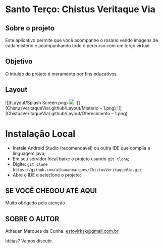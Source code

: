 #  Santo Terço: Chistus Veritaque Via

## Sobre o projeto

Este aplicativo permite que você acompanhe o rosário vendo imagens de cada mistério e acompanhando todo o percurso com um terço virtual.

## Objetivo

O intuído do projeto é meramente por fins educativos.

## Layout

![](Layout/Splash Screen.png) ![](ChistusVeritaqueVia/.github/Layout/Terço.png.png) 
![](ChistusVeritaqueVia/.github/Layout/Misterio – 1.png) ![](ChistusVeritaqueVia/.github/Layout/Oferecimento – 1.png) 

# Instalação Local

- Instale Android Studio (recomendavel) ou outra IDE que complia a linguagem java;
- Em seu servidor local baixe o projeto usando `git clone`;
- Digite: `git clone https://github.com/athauanmarques/ChistusVeritaqueVia.git`;
- Abre o IDE e selecione o projeto;

##  SE VOCÊ CHEGOU ATÉ AQUI
Muito obrigado pela atenção

## SOBRE O AUTOR
Athauan Marques da Cunha.
estovirksk@gmail.com.br

Idéias? Vamos discutir.

